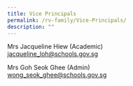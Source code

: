 ```yaml
---
title: Vice Principals
permalink: /rv-family/Vice-Principals/
description: ""
---
```

Mrs Jacqueline Hiew (Academic)<br>
 jacqueline_loh@schools.gov.sg  <br>
 
Mrs Goh Seok Ghee (Admin) <br>
wong_seok_ghee@schools.gov.sg